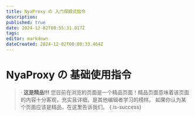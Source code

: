 ```yaml
---
title: NyaProxy の 入门保姆式指令
description: 
published: true
date: 2024-12-02T00:55:31.817Z
tags: 
editor: markdown
dateCreated: 2024-12-02T00:08:33.464Z
---
```


# NyaProxy の 基础使用指令


> · ****这是精品!!!****
您目前在浏览的页面是一个精品页面！精品页面意味着该页面的内容十分客观，充实且详细，是其他编辑者学习的榜样。
如果你认为某个页面应该是精品，在这里告诉我们。
{.is-success}